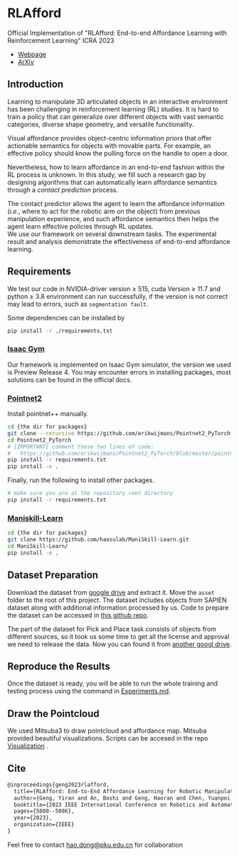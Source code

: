 # RLAfford

Official Implementation of "RLAfford: End-to-end Affordance Learning with Reinforcement Learning" ICRA 2023

- [Webpage](https://sites.google.com/view/rlafford/)
- [ArXiv](https://arxiv.org/pdf/2209.12941.pdf)

## Introduction

Learning to manipulate 3D articulated objects in an interactive environment has been challenging in reinforcement learning (RL) studies. It is hard to train a policy that can generalize over different objects with vast semantic categories, diverse shape geometry, and versatile functionality. 

Visual affordance provides object-centric information priors that offer actionable semantics for objects with movable parts. For example, an effective policy should know the pulling force on the handle to open a door. 

Nevertheless, how to learn affordance in an end-to-end fashion within the RL process is unknown. In this study, we fill such a research gap by designing algorithms that can automatically learn affordance semantics through a *contact prediction* process. 

The contact predictor allows the agent to learn the affordance information (*i.e.*, where to act for the robotic arm on the object) from previous manipulation experience, and such affordance semantics then helps the agent learn effective policies through RL updates.   
We use our framework on several downstream tasks. The experimental result and analysis demonstrate the effectiveness of end-to-end affordance learning.

## Requirements
We test our code in NVIDIA-driver version $\geq$ 515, cuda Version $\geq$ 11.7 and  python $\geq$ 3.8 environment can run successfully, if the version is not correct may lead to errors, such as `segmentation fault`.

Some dependencies can be installed by

```sh
pip install -r ./requirements.txt
```

### [Isaac Gym](https://developer.nvidia.com/isaac-gym)

Our framework is implemented on Isaac Gym simulator, the version we used is Preview Release 4. You may encounter errors in installing packages, most solutions can be found in the official docs.

### [Pointnet2](https://github.com/daerduoCarey/where2act/tree/main/code)

Install pointnet++ manually.

```sh
cd {the dir for packages}
git clone --recursive https://github.com/erikwijmans/Pointnet2_PyTorch
cd Pointnet2_PyTorch
# [IMPORTANT] comment these two lines of code:
#   https://github.com/erikwijmans/Pointnet2_PyTorch/blob/master/pointnet2_ops_lib/pointnet2_ops/_ext-src/src/sampling_gpu.cu#L100-L101
pip install -r requirements.txt
pip install -e .
```

Finally, run the following to install other packages.

```sh
# make sure you are at the repository root directory
pip install -r requirements.txt
```

### [Maniskill-Learn](https://github.com/haosulab/ManiSkill-Learn)

```sh
cd {the dir for packages}
git clone https://github.com/haosulab/ManiSkill-Learn.git
cd ManiSkill-Learn/
pip install -e .
```

## Dataset Preparation

Download the dataset from [google drive](https://drive.google.com/drive/folders/1FyTuz17uSmAbVSmJUbgb-7OgRM5TalCK?usp=sharing) and extract it. Move the `asset` folder to the root of this project. The dataset includes objects from SAPIEN dataset along with additional information processed by us. Code to prepare the dataset can be accessed in [this github repo](https://github.com/boshi-an/SapienDataset).

The part of the dataset for Pick and Place task consists of objects from different sources, so it took us some time to get all the license and approval we need to release the data. Now you can found it from [another googl drive](https://drive.google.com/file/d/11G3r2mvAUzzetg_0APJd-eSMbprrMAvW/view?usp=sharing).

## Reproduce the Results

Once the dataset is ready, you will be able to run the whole training and testing process using the command in [Experiments.md](https://github.com/hyperplane-lab/RLAfford/blob/main/Experiments.md).

## Draw the Pointcloud

We used Mitsuba3 to draw pointcloud and affordance map. Mitsuba provided beautiful visualizations. Scripts can be accesed in the repo [Visualization](https://github.com/GengYiran/Draw_PointCloud) .

## Cite

```latex
@inproceedings{geng2023rlafford,
  title={RLAfford: End-to-End Affordance Learning for Robotic Manipulation},
  author={Geng, Yiran and An, Boshi and Geng, Haoran and Chen, Yuanpei and Yang, Yaodong and Dong, Hao},
  booktitle={2023 IEEE International Conference on Robotics and Automation (ICRA)},
  pages={5880--5886},
  year={2023},
  organization={IEEE}
}
```

Feel free to contact hao.dong@pku.edu.cn for collaboration

